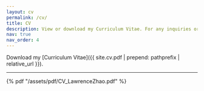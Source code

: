 ```yaml
---
layout: cv
permalink: /cv/
title: CV
description: View or download my Curriculum Vitae. For any inquiries or questions please do not hesitate to contact me.
nav: true
nav_order: 4
---
```


Download my [Curriculum Vitae]({{ site.cv.pdf | prepend: pathprefix | relative_url }}).

---
{% pdf "/assets/pdf/CV_LawrenceZhao.pdf" %}
